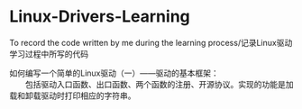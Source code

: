 # Linux-Drivers-Learning
To record the code written by me during the learning process/记录Linux驱动学习过程中所写的代码

如何编写一个简单的Linux驱动（一）——驱动的基本框架：<br/>
    &emsp;&emsp;包括驱动入口函数、出口函数、两个函数的注册、开源协议。实现的功能是加载和卸载驱动时打印相应的字符串。
